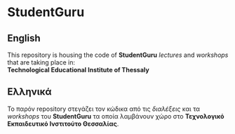 # StudentGuru

## English
This repository is housing the code of **StudentGuru** *lectures* and *workshops* that are taking place in:  
 **Technological Educational Institute of Thessaly**

 ## Ελληνικά
 Το παρόν repository στεγάζει τον κώδικα από τις *διαλέξεις* και τα *workshops* του **StudentGuru** τα οποία λαμβάνουν χώρο στο 
 **Τεχνολογικό Εκπαιδευτικό Ινστιτούτο Θεσσαλίας**.
